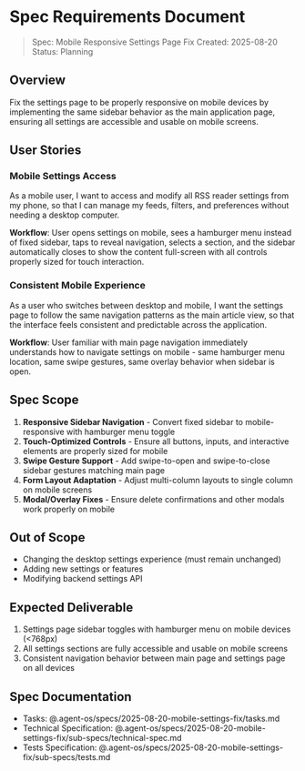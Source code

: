 # Spec Requirements Document

> Spec: Mobile Responsive Settings Page Fix
> Created: 2025-08-20
> Status: Planning

## Overview

Fix the settings page to be properly responsive on mobile devices by implementing the same sidebar behavior as the main application page, ensuring all settings are accessible and usable on mobile screens.

## User Stories

### Mobile Settings Access

As a mobile user, I want to access and modify all RSS reader settings from my phone, so that I can manage my feeds, filters, and preferences without needing a desktop computer.

**Workflow**: User opens settings on mobile, sees a hamburger menu instead of fixed sidebar, taps to reveal navigation, selects a section, and the sidebar automatically closes to show the content full-screen with all controls properly sized for touch interaction.

### Consistent Mobile Experience

As a user who switches between desktop and mobile, I want the settings page to follow the same navigation patterns as the main article view, so that the interface feels consistent and predictable across the application.

**Workflow**: User familiar with main page navigation immediately understands how to navigate settings on mobile - same hamburger menu location, same swipe gestures, same overlay behavior when sidebar is open.

## Spec Scope

1. **Responsive Sidebar Navigation** - Convert fixed sidebar to mobile-responsive with hamburger menu toggle
2. **Touch-Optimized Controls** - Ensure all buttons, inputs, and interactive elements are properly sized for mobile
3. **Swipe Gesture Support** - Add swipe-to-open and swipe-to-close sidebar gestures matching main page
4. **Form Layout Adaptation** - Adjust multi-column layouts to single column on mobile screens
5. **Modal/Overlay Fixes** - Ensure delete confirmations and other modals work properly on mobile

## Out of Scope

- Changing the desktop settings experience (must remain unchanged)
- Adding new settings or features
- Modifying backend settings API

## Expected Deliverable

1. Settings page sidebar toggles with hamburger menu on mobile devices (<768px)
2. All settings sections are fully accessible and usable on mobile screens
3. Consistent navigation behavior between main page and settings page on all devices

## Spec Documentation

- Tasks: @.agent-os/specs/2025-08-20-mobile-settings-fix/tasks.md
- Technical Specification: @.agent-os/specs/2025-08-20-mobile-settings-fix/sub-specs/technical-spec.md
- Tests Specification: @.agent-os/specs/2025-08-20-mobile-settings-fix/sub-specs/tests.md